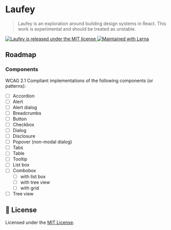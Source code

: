 # Laufey

> Laufey is an exploration around building design systems in React. This work is
> experimental and should be treated as unstable.

<a href="https://github.com/joshblack/laufey/blob/master/LICENSE">
  <img src="https://img.shields.io/badge/license-MIT-blue.svg" alt="Laufey is released under the MIT license" />
</a>
<a href="https://lernajs.io/">
  <img src="https://img.shields.io/badge/maintained%20with-lerna-cc00ff.svg" alt="Maintained with Lerna" />
</a>

## Roadmap

### Components

WCAG 2.1 Compliant implementations of the following components (or patterns):

- [ ] Accordion
- [ ] Alert
- [ ] Alert dialog
- [ ] Breadcrumbs
- [ ] Button
- [ ] Checkbox
- [ ] Dialog
- [ ] Disclosure
- [ ] Popover (non-modal dialog)
- [ ] Tabs
- [ ] Table
- [ ] Tooltip
- [ ] List box
- [ ] Combobox
  - [ ] with list box
  - [ ] with tree view
  - [ ] with grid
- [ ] Tree view

## 📝 License

Licensed under the [MIT License](/LICENSE).
